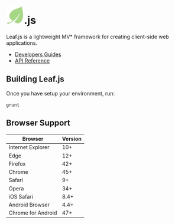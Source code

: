 # ![logo](docs/images/logo.jpg).js

Leaf.js is a lightweight MV* framework for creating client-side web applications. 

* [Developers Guides](docs/guides.md)
* [API Reference](docs/api.md)

## Building Leaf.js

Once you have setup your environment, run:

    grunt

## Browser Support 

| Browser            | Version |
| ------------------ | ------- |
| Internet Explorer  | 10+     |
| Edge               | 12+     |
| Firefox            | 42+     |
| Chrome             | 45+     |
| Safari             | 9+      |
| Opera              | 34+     |
| iOS Safari         | 8.4+    |
| Android Browser    | 4.4+    |
| Chrome for Android | 47+     |
